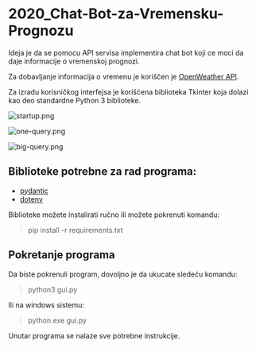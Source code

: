 # 2020_Chat-Bot-za-Vremensku-Prognozu

Ideja je da se pomocu API servisa implementira chat bot koji ce moci da daje informacije o vremenskoj prognozi.

Za dobavljanje informacija o vremenu je koriščen je [OpenWeather API](https://openweathermap.org/api).  

Za izradu korisničkog interfejsa je korišćena biblioteka Tkinter koja dolazi kao deo standardne Python 3 biblioteke.

![startup.png](https://i.postimg.cc/d0tJJxz5/startup.png)

![one-query.png](https://i.postimg.cc/pLB2bH19/one-query.png)

![big-query.png](https://i.postimg.cc/q7LHYxq2/big-query.png)

## Biblioteke potrebne za rad programa: 

- [pydantic](https://pydantic-docs.helpmanual.io/)
- [dotenv](https://pypi.org/project/python-dotenv/)

Biblioteke možete instalirati ručno ili možete pokrenuti komandu:

> pip install -r requirements.txt

## Pokretanje programa

Da biste pokrenuli program, dovoljno je da ukucate sledeću komandu:

> python3 gui.py

Ili na windows sistemu:

> python.exe gui.py

Unutar programa se nalaze sve potrebne instrukcije.